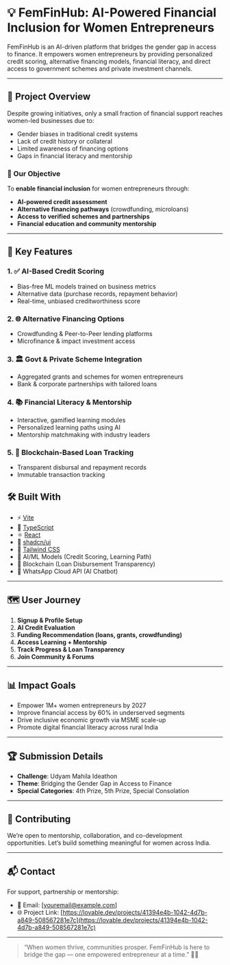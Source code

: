 # 💡 FemFinHub: AI-Powered Financial Inclusion for Women Entrepreneurs
FemFinHub is an AI-driven platform that bridges the gender gap in access to finance. It empowers women entrepreneurs by providing personalized credit scoring, alternative financing models, financial literacy, and direct access to government schemes and private investment channels.

---

## 🚀 Project Overview

Despite growing initiatives, only a small fraction of financial support reaches women-led businesses due to:

- Gender biases in traditional credit systems
- Lack of credit history or collateral
- Limited awareness of financing options
- Gaps in financial literacy and mentorship

### 🎯 Our Objective

To **enable financial inclusion** for women entrepreneurs through:

- **AI-powered credit assessment**
- **Alternative financing pathways** (crowdfunding, microloans)
- **Access to verified schemes and partnerships**
- **Financial education and community mentorship**

---

## 🧠 Key Features

### 1. ✅ AI-Based Credit Scoring
- Bias-free ML models trained on business metrics
- Alternative data (purchase records, repayment behavior)
- Real-time, unbiased creditworthiness score

### 2. 🌐 Alternative Financing Options
- Crowdfunding & Peer-to-Peer lending platforms
- Microfinance & impact investment access

### 3. 🏛️ Govt & Private Scheme Integration
- Aggregated grants and schemes for women entrepreneurs
- Bank & corporate partnerships with tailored loans

### 4. 📚 Financial Literacy & Mentorship
- Interactive, gamified learning modules
- Personalized learning paths using AI
- Mentorship matchmaking with industry leaders

### 5. 🔗 Blockchain-Based Loan Tracking
- Transparent disbursal and repayment records
- Immutable transaction tracking

## 🛠️ Built With

- ⚡ [Vite](https://vitejs.dev/)
- 💬 [TypeScript](https://www.typescriptlang.org/)
- ⚛️ [React](https://reactjs.org/)
- 🎨 [shadcn/ui](https://ui.shadcn.com/)
- 💅 [Tailwind CSS](https://tailwindcss.com/)
- 🧠 AI/ML Models (Credit Scoring, Learning Path)
- 🔗 Blockchain (Loan Disbursement Transparency)
- 💬 WhatsApp Cloud API (AI Chatbot)

---

## 🗺️ User Journey

1. **Signup & Profile Setup**
2. **AI Credit Evaluation**
3. **Funding Recommendation (loans, grants, crowdfunding)**
4. **Access Learning + Mentorship**
5. **Track Progress & Loan Transparency**
6. **Join Community & Forums**

---

## 📊 Impact Goals

- Empower 1M+ women entrepreneurs by 2027
- Improve financial access by 60% in underserved segments
- Drive inclusive economic growth via MSME scale-up
- Promote digital financial literacy across rural India

---


## 🏆 Submission Details

- **Challenge**: Udyam Mahila Ideathon
- **Theme**: Bridging the Gender Gap in Access to Finance
- **Special Categories**: 4th Prize, 5th Prize, Special Consolation

---

## 🤝 Contributing

We’re open to mentorship, collaboration, and co-development opportunities. Let’s build something meaningful for women across India.

---

## 📬 Contact

For support, partnership or mentorship:
- 📧 Email: [youremail@example.com]
- 🌐 Project Link: [https://lovable.dev/projects/41394e4b-1042-4d7b-a849-508567281e7c](https://lovable.dev/projects/41394e4b-1042-4d7b-a849-508567281e7c)

---

> “When women thrive, communities prosper. FemFinHub is here to bridge the gap — one empowered entrepreneur at a time.” 💪🌸
